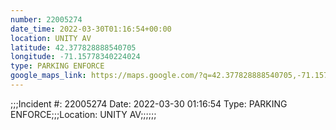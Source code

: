 ```yaml
---
number: 22005274
date_time: 2022-03-30T01:16:54+00:00
location: UNITY AV
latitude: 42.377828888540705
longitude: -71.15778340224024
type: PARKING ENFORCE
google_maps_link: https://maps.google.com/?q=42.377828888540705,-71.15778340224024
---
```


;;;Incident #: 22005274   Date: 2022-03-30 01:16:54   Type: PARKING ENFORCE;;;Location: UNITY AV;;;;;;
